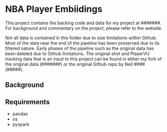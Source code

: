 # NBA Player Embiidings
This project contains the backing code and data for my project at #######. For background and commentary on the project, please refer to the website.   

Not all data is contained in this folder due to size limitations within Github. Most of the data near the end of the pipeline has been preserved due to its filtered nature. Early phases of the pipeline such as the original data has been deleted due to Github limitations. The original shot and PlayerVU tracking data that is an input to this project can be found in either my fork of the original data (#######) or the original Github repo by Neil #### (#####).

## Background


## Requirements
- pandas
- os
- pyspark  

